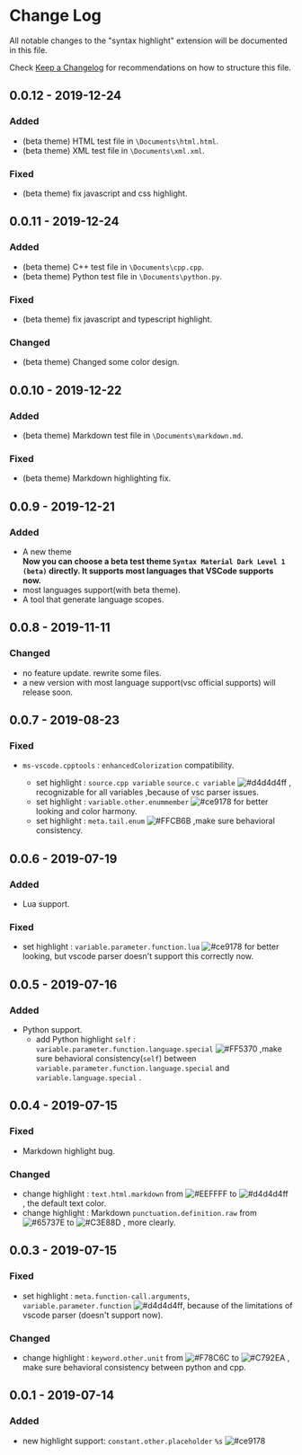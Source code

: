 <!-- markdownlint-disable MD024-->

# Change Log

All notable changes to the "syntax highlight" extension will be documented in this file.

Check [Keep a Changelog](https://keepachangelog.com/) for recommendations on how to structure this file.

[#65737e]: https://img.shields.io/badge/-%2365737E-65737E.svg
[#c3e88d]: https://img.shields.io/badge/-%23C3E88D-C3E88D.svg
[#c792ea]: https://img.shields.io/badge/-%23C792EA-C792EA.svg
[#ce9178]: https://img.shields.io/badge/-%23ce9178-ce9178.svg
[#d4d4d4ff]: https://img.shields.io/badge/-%23d4d4d4ff-d4d4d4.svg
[#eeffff]: https://img.shields.io/badge/-%23EEFFFF-EEFFFF.svg
[#f78c6c]: https://img.shields.io/badge/-%23F78C6C-F78C6C.svg
[#ff5370]: https://img.shields.io/badge/-%23FF5370-FF5370.svg
[#ffcb6b]: https://img.shields.io/badge/-%23FFCB6B-FFCB6B.svg

## 0.0.12 - 2019-12-24

### Added

- (beta theme) HTML test file in `\Documents\html.html`.
- (beta theme) XML test file in `\Documents\xml.xml`.

### Fixed

- (beta theme) fix javascript and css highlight.

## 0.0.11 - 2019-12-24

### Added

- (beta theme) C++ test file in `\Documents\cpp.cpp`.
- (beta theme) Python test file in `\Documents\python.py`.

### Fixed

- (beta theme) fix javascript and typescript highlight.

### Changed

- (beta theme) Changed some color design.

## 0.0.10 - 2019-12-22

### Added

- (beta theme) Markdown test file in `\Documents\markdown.md`.

### Fixed

- (beta theme) Markdown highlighting fix.

## 0.0.9 - 2019-12-21

### Added

- A new theme  
  **Now you can choose a beta test theme `Syntax Material Dark Level 1 (beta)` directly. It supports most languages that VSCode supports now.**
- most languages support(with beta theme).
- A tool that generate language scopes.

## 0.0.8 - 2019-11-11

### Changed

- no feature update. rewrite some files.
- a new version with most language support(vsc official supports) will release soon.

## 0.0.7 - 2019-08-23

### Fixed

- `ms-vscode.cpptools` : `enhancedColorization` compatibility.

  - set highlight : `source.cpp variable` `source.c variable` ![#d4d4d4ff] , recognizable for all variables ,because of vsc parser issues.
  - set highlight : `variable.other.enummember` ![#ce9178] for better looking and color harmony.
  - set highlight : `meta.tail.enum` ![#FFCB6B] ,make sure behavioral consistency.

## 0.0.6 - 2019-07-19

### Added

- Lua support.

### Fixed

- set highlight : `variable.parameter.function.lua` ![#ce9178] for better looking, but vscode parser doesn't support this correctly now.

## 0.0.5 - 2019-07-16

### Added

- Python support.
  - add Python highlight `self` : `variable.parameter.function.language.special` ![#FF5370] ,make sure behavioral consistency(`self`) between `variable.parameter.function.language.special` and `variable.language.special` .

## 0.0.4 - 2019-07-15

### Fixed

- Markdown highlight bug.

### Changed

- change highlight : `text.html.markdown` from ![#EEFFFF] to ![#d4d4d4ff] , the default text color.
- change highlight : Markdown `punctuation.definition.raw` from ![#65737E] to ![#C3E88D] , more clearly.

## 0.0.3 - 2019-07-15

### Fixed

- set highlight : `meta.function-call.arguments`, `variable.parameter.function` ![#d4d4d4ff], because of the limitations of vscode parser (doesn't support now).

### Changed

- change highlight : `keyword.other.unit` from ![#F78C6C] to ![#C792EA] , make sure behavioral consistency between python and cpp.

## 0.0.1 - 2019-07-14

### Added

- new highlight support: `constant.other.placeholder` `%s` ![#ce9178]
